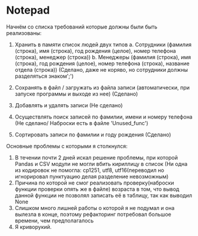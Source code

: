 # Notepad

Начнём со списка требований которые должны были быть реализованы:
1. Хранить в памяти список людей двух типов
a. Сотрудники (фамилия (строка), имя (строка), год рождения (целое),
номер телефона (строка), менеджер (строка))
b. Менеджеры (фамилия (строка), имя (строка), год рождения (целое),
номер телефона (строка), название отдела (строка))
(Сделано, даже не коряво, но сотрудники должны разделяться знаком';')

2. Сохранять в файл / загружать из файла записи (автоматически, при запуске
программы и выходе из нее)
(Сделано)
3. Добавлять и удалять записи
(Не сделано)
4. Осуществлять поиск записей по фамилии, имени и номеру телефона
(Не сделано/ Наброски есть в файле 'Unused_func')
5. Сортировать записи по фамилии и году рождения
(Сделано)

Основные проблемы с которыми я столкнулся:
1. В течении почти 2 дней искал решение проблемы, при которой Pandas и CSV модули не могли вбить кириллицу в список (Ни одна из кодировок не помогла: cp1251, utf8, utf16(переводил но игнорировал пунктуацию делая разделение невозможным)
2. Причина по которой не смог реализовать проверку(наброски функции проверки опять же в файле) возраста в том, что вывод данной функции не позволял записать её в таблицу, так как выводил None
3. Слишком много лишней работы о которой я не подумал и она вылезла в конце, поэтому рефакторинг потребовал большое времени, чем предполагалось
4. Я криворукий.
